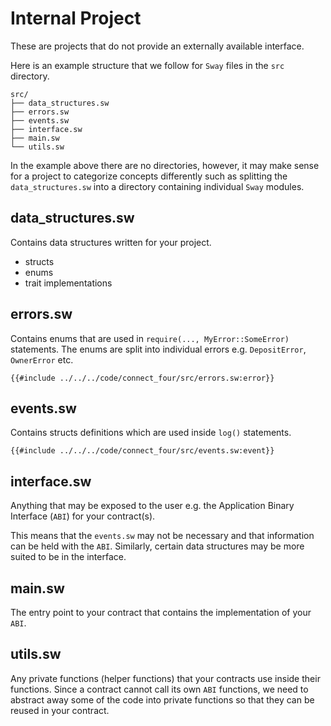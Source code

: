# Internal Project

These are projects that do not provide an externally available interface.

Here is an example structure that we follow for `Sway` files in the `src` directory.

```
src/
├── data_structures.sw
├── errors.sw
├── events.sw
├── interface.sw
├── main.sw
└── utils.sw
```

In the example above there are no directories, however, it may make sense for a project to categorize concepts differently such as splitting the `data_structures.sw` into a directory containing individual `Sway` modules.

## data_structures.sw

Contains data structures written for your project.

- structs
- enums
- trait implementations

## errors.sw

Contains enums that are used in `require(..., MyError::SomeError)` statements.
The enums are split into individual errors e.g. `DepositError`, `OwnerError` etc.

```sway
{{#include ../../../code/connect_four/src/errors.sw:error}}
```

## events.sw

Contains structs definitions which are used inside `log()` statements.

```sway
{{#include ../../../code/connect_four/src/events.sw:event}}
```

## interface.sw

Anything that may be exposed to the user e.g. the Application Binary Interface (`ABI`) for your contract(s).

This means that the `events.sw` may not be necessary and that information can be held with the `ABI`. Similarly, certain data structures may be more suited to be in the interface.

## main.sw

The entry point to your contract that contains the implementation of your `ABI`.

## utils.sw

Any private functions (helper functions) that your contracts use inside their functions.
Since a contract cannot call its own `ABI` functions, we need to abstract away some of the code into private functions so that they can be reused in your contract.